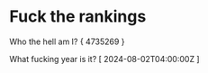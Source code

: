 # Fuck the rankings

Who the hell am I?
{ 4735269 }

What fucking year is it?
[ 2024-08-02T04:00:00Z ]
